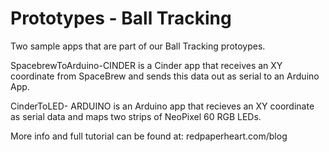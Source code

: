 Prototypes - Ball Tracking
==========

Two sample apps that are part of our Ball Tracking protoypes. 

SpacebrewToArduino-CINDER is a Cinder app that receives an XY coordinate from SpaceBrew and sends this data out as serial to an Arduino App.

CinderToLED- ARDUINO is an Arduino app that recieves an XY coordinate as serial data and maps two strips of NeoPixel 60 RGB LEDs. 

More info and full tutorial can be found at: redpaperheart.com/blog

